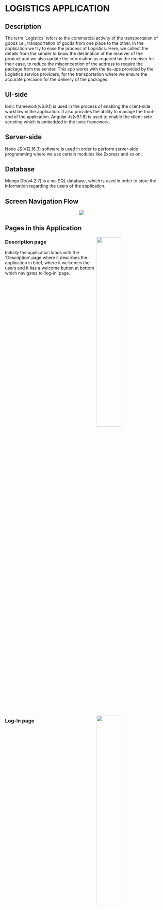 # LOGISTICS APPLICATION
## Description

The term ‘Logistics’ refers to the commercial activity of the transportation of goods i.e., transportation of goods from one place to the other. In the application we try to ease the process of Logistics. Here, we collect the details from the sender to know the destination of the receiver of the product and we also update the information as required by the receiver for their ease, to reduce the misconception of the address to require the package from the sender. This app works with the tie-ups provided by the Logistics service providers, for the transportation where we ensure the accurate precision for the delivery of the packages.

## UI-side

Ionic framework(v6.9.1) is used in the process of enabling the client-side workflow in the application. It also provides the ability to manage the front-end of the application.
Angular Js(v9.1.8) is used to enable the client-side scripting which is embedded in the ionic framework.

## Server-side

Node JS(v12.16.3) software is used in order to perform server-side programming where we use certain modules like Express and so on.

## Database

Mongo Db(v4.2.7) is a no-SQL database, which is used in order to store the information regarding the users of the application.

## Screen Navigation Flow

<p align="center">
<img src="https://github.com/bala-arun-s/newlogistics/blob/master/raw/Screen%20Navigation%20Flow%20.png">
</p>

## Pages in this Application

<img src="https://github.com/bala-arun-s/newlogistics/blob/master/raw/Description%20page.png" width="40%" align="right">

### Description page
Initially the application loads with the ‘Description’ page where it describes the application in brief, where it welcomes the users and it has a welcome button at bottom which navigates to ‘log-in’ page.
<table> <tr></tr> </table>

<img src="" width="40%" align="right">

### Log-In page
<table> <tr></tr> </table>

<img src="" width="40%" align="right">

### Sign-Up page
<table> <tr></tr> </table>

<img src="" width="40%" align="right">

### Tab pages
<table> <tr></tr> </table>

<img src="" width="40%" align="right">

### About page
<table> <tr></tr> </table>

<img src="" width="40%" align="right">

### Receiver page
<table> <tr></tr> </table>

<img src="" width="40%" align="right">

### Sender page
<table> <tr></tr> </table>

<img src="" width="40%" align="right">

### Goods-to-send page
<table> <tr></tr> </table>

<img src="" width="40%" align="right">

### Item-list page
<table> <tr></tr> </table>

<img src="" width="40%" align="right">

### History Page
<table> <tr></tr> </table>






<table>
  <tr>
    <td></td>
     <td></td>
  </tr>
  </table>
